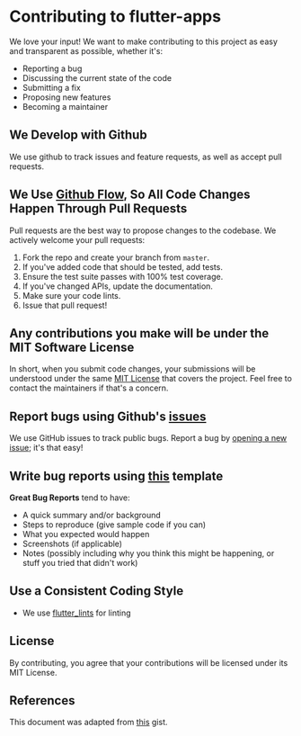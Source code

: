 # Contributing to flutter-apps

We love your input! We want to make contributing to this project as easy and transparent as possible, whether it's:

- Reporting a bug
- Discussing the current state of the code
- Submitting a fix
- Proposing new features
- Becoming a maintainer

## We Develop with Github

We use github to track issues and feature requests, as well as accept pull requests.

## We Use [Github Flow](https://docs.github.com/en/get-started/quickstart/github-flow), So All Code Changes Happen Through Pull Requests

Pull requests are the best way to propose changes to the codebase. We actively welcome your pull requests:

1. Fork the repo and create your branch from `master`.
2. If you've added code that should be tested, add tests.
3. Ensure the test suite passes with 100% test coverage.
4. If you've changed APIs, update the documentation.
5. Make sure your code lints.
6. Issue that pull request!

## Any contributions you make will be under the MIT Software License

In short, when you submit code changes, your submissions will be understood under the same [MIT License](http://choosealicense.com/licenses/mit/) that covers the project. Feel free to contact the maintainers if that's a concern.

## Report bugs using Github's [issues](https://github.com/albinpk/flutter-apps/issues)

We use GitHub issues to track public bugs. Report a bug by [opening a new issue](https://github.com/albinpk/flutter-apps/issues/new/choose); it's that easy!

## Write bug reports using [this](https://github.com/albinpk/flutter-apps/issues/new?assignees=albinpk&labels=bug&template=bug_report.md&title=%5Bbug%5D%3A+) template

**Great Bug Reports** tend to have:

- A quick summary and/or background
- Steps to reproduce (give sample code if you can)
- What you expected would happen
- Screenshots (if applicable)
- Notes (possibly including why you think this might be happening, or stuff you tried that didn't work)

## Use a Consistent Coding Style

- We use [flutter_lints](https://pub.dev/packages/flutter_lints) for linting

## License

By contributing, you agree that your contributions will be licensed under its MIT License.

## References

This document was adapted from [this](https://gist.github.com/briandk/3d2e8b3ec8daf5a27a62) gist.
